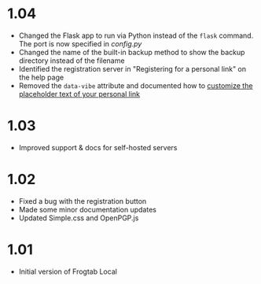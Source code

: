 # 1.04
  - Changed the Flask app to run via Python instead of the `flask` command. The port is now specified in *config.py*
  - Changed the name of the built-in backup method to show the backup directory instead of the filename
  - Identified the registration server in "Registering for a personal link" on the help page
  - Removed the `data-vibe` attribute and documented how to [customize the placeholder text of your personal link](https://github.com/dwilding/frogtab#customizing-the-placeholder-text-of-your-personal-link)

# 1.03
  - Improved support & docs for self-hosted servers

# 1.02
  - Fixed a bug with the registration button
  - Made some minor documentation updates
  - Updated Simple.css and OpenPGP.js

# 1.01
  - Initial version of Frogtab Local